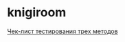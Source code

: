 # knigiroom
[Чек-лист тестирования трех методов](https://docs.google.com/spreadsheets/d/12BuI-qQBvUDTK-1gbUGEO_Vy2lh1QVbzT8J34lPrF4g/edit?gid=777264694#gid=777264694)
